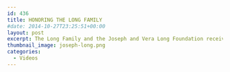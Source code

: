 ```yaml
---
id: 436
title: HONORING THE LONG FAMILY
#date: 2014-10-27T23:25:51+00:00
layout: post
excerpt: The Long Family and the Joseph and Vera Long Foundation receive the 2014 Fiat Lux Award for their volunteer leadership and generosity to UC Santa Cruz.
thumbnail_image: joseph-long.png
categories:
  - Videos
---
```

